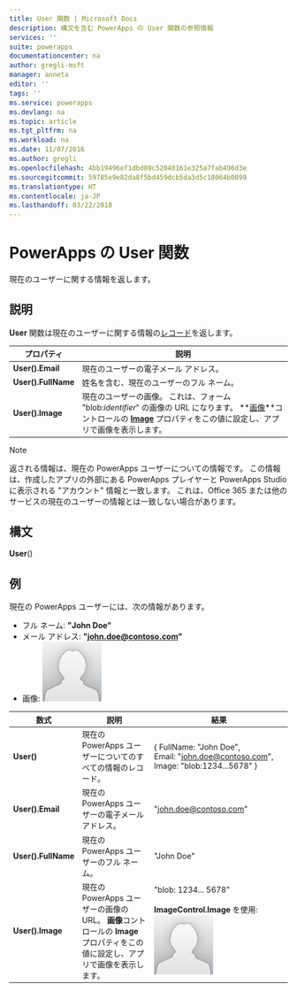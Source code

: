 ```yaml
---
title: User 関数 | Microsoft Docs
description: 構文を含む PowerApps の User 関数の参照情報
services: ''
suite: powerapps
documentationcenter: na
author: gregli-msft
manager: anneta
editor: ''
tags: ''
ms.service: powerapps
ms.devlang: na
ms.topic: article
ms.tgt_pltfrm: na
ms.workload: na
ms.date: 11/07/2016
ms.author: gregli
ms.openlocfilehash: 4bb19496ef1dbd89c52048161e325a7fab496d3e
ms.sourcegitcommit: 59785e9e82da8f5bd459dcb5da3d5c18064b0899
ms.translationtype: HT
ms.contentlocale: ja-JP
ms.lasthandoff: 03/22/2018
---
```

# <a name="user-function-in-powerapps"></a>PowerApps の User 関数
現在のユーザーに関する情報を返します。

## <a name="description"></a>説明
**User** 関数は現在のユーザーに関する情報の[レコード](../working-with-tables.md#records)を返します。

| プロパティ | 説明 |
| --- | --- |
| **User().Email** |現在のユーザーの電子メール アドレス。 |
| **User().FullName** |姓名を含む、現在のユーザーのフル ネーム。 |
| **User().Image** |現在のユーザーの画像。 これは、フォーム "blob:*identifier*" の画像の URL になります。 **[画像](../controls/control-image.md)**コントロールの **[Image](../controls/properties-visual.md)** プロパティをこの値に設定し、アプリで画像を表示します。 |

> [!NOTE]
> 返される情報は、現在の PowerApps ユーザーについての情報です。  この情報は、作成したアプリの外部にある PowerApps プレイヤーと PowerApps Studio に表示される "アカウント" 情報と一致します。  これは、Office 365 または他のサービスの現在のユーザーの情報とは一致しない場合があります。

## <a name="syntax"></a>構文
**User**()

## <a name="examples"></a>例
現在の PowerApps ユーザーには、次の情報があります。

* フル ネーム: **"John Doe"**
* メール アドレス: **"john.doe@contoso.com"**
* 画像: ![](media/function-user/john-doe-picture.png) 

| 数式 | 説明 | 結果 |
| --- | --- | --- |
| **User()** |現在の PowerApps ユーザーについてのすべての情報のレコード。 |{ FullName:&nbsp;"John Doe", Email:&nbsp;"john.doe@contoso.com", Image:&nbsp;"blob:1234...5678" } |
| **User().Email** |現在の PowerApps ユーザーの電子メール アドレス。 |"john.doe@contoso.com" |
| **User().FullName** |現在の PowerApps ユーザーのフル ネーム。 |"John Doe" |
| **User().Image** |現在の PowerApps ユーザーの画像の URL。  **画像**コントロールの **Image** プロパティをこの値に設定し、アプリで画像を表示します。 |"blob: 1234... 5678"<br><br>**ImageControl.Image** を使用:<br>![](media/function-user/john-doe-picture.png) |


